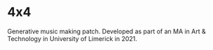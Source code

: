 # 4x4
Generative music making patch. Developed as part of an MA in Art &amp; Technology in University of Limerick in 2021.
